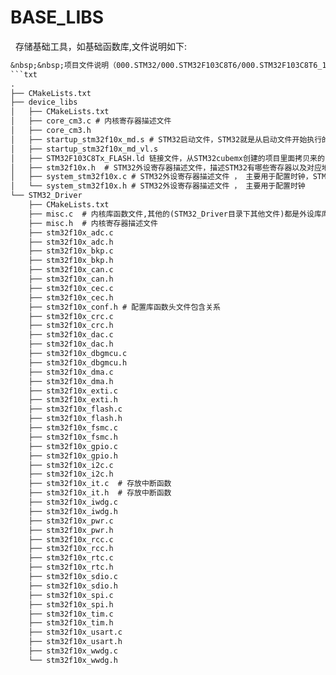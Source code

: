 # BASE_LIBS
&nbsp;&nbsp;存储基础工具，如基础函数库,文件说明如下:
```txt
&nbsp;&nbsp;项目文件说明（000.STM32/000.STM32F103C8T6/000.STM32F103C8T6_1/002.BASE_LIBS）
```txt
.
├── CMakeLists.txt
├── device_libs
│   ├── CMakeLists.txt
│   ├── core_cm3.c # 内核寄存器描述文件
│   ├── core_cm3.h
│   ├── startup_stm32f10x_md.s # STM32启动文件，STM32就是从启动文件开始执行的
│   ├── startup_stm32f10x_md_vl.s
│   ├── STM32F103C8Tx_FLASH.ld 链接文件，从STM32cubemx创建的项目里面拷贝来的
│   ├── stm32f10x.h  # STM32外设寄存器描述文件，描述STM32有哪些寄存器以及对应地址
│   ├── system_stm32f10x.c # STM32外设寄存器描述文件 ， 主要用于配置时钟，STM32主频72MHZ，就是system文件里的函数配置的
│   └── system_stm32f10x.h # STM32外设寄存器描述文件 ， 主要用于配置时钟
└── STM32_Driver
    ├── CMakeLists.txt
    ├── misc.c  # 内核库函数文件,其他的(STM32_Driver目录下其他文件)都是外设库库函数文件
    ├── misc.h  # 内核寄存器描述文件
    ├── stm32f10x_adc.c
    ├── stm32f10x_adc.h
    ├── stm32f10x_bkp.c
    ├── stm32f10x_bkp.h
    ├── stm32f10x_can.c
    ├── stm32f10x_can.h
    ├── stm32f10x_cec.c
    ├── stm32f10x_cec.h
    ├── stm32f10x_conf.h # 配置库函数头文件包含关系
    ├── stm32f10x_crc.c
    ├── stm32f10x_crc.h
    ├── stm32f10x_dac.c
    ├── stm32f10x_dac.h
    ├── stm32f10x_dbgmcu.c
    ├── stm32f10x_dbgmcu.h
    ├── stm32f10x_dma.c
    ├── stm32f10x_dma.h
    ├── stm32f10x_exti.c
    ├── stm32f10x_exti.h
    ├── stm32f10x_flash.c
    ├── stm32f10x_flash.h
    ├── stm32f10x_fsmc.c
    ├── stm32f10x_fsmc.h
    ├── stm32f10x_gpio.c
    ├── stm32f10x_gpio.h
    ├── stm32f10x_i2c.c
    ├── stm32f10x_i2c.h
    ├── stm32f10x_it.c  # 存放中断函数
    ├── stm32f10x_it.h  # 存放中断函数
    ├── stm32f10x_iwdg.c
    ├── stm32f10x_iwdg.h
    ├── stm32f10x_pwr.c
    ├── stm32f10x_pwr.h
    ├── stm32f10x_rcc.c
    ├── stm32f10x_rcc.h
    ├── stm32f10x_rtc.c
    ├── stm32f10x_rtc.h
    ├── stm32f10x_sdio.c
    ├── stm32f10x_sdio.h
    ├── stm32f10x_spi.c
    ├── stm32f10x_spi.h
    ├── stm32f10x_tim.c
    ├── stm32f10x_tim.h
    ├── stm32f10x_usart.c
    ├── stm32f10x_usart.h
    ├── stm32f10x_wwdg.c
    └── stm32f10x_wwdg.h
```
```